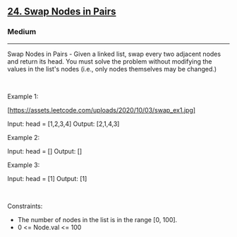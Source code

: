<h2><a href="https://leetcode.com/problems/swap-nodes-in-pairs/">24. Swap Nodes in Pairs</a></h2><h3>Medium</h3><hr>Swap Nodes in Pairs - Given a linked list, swap every two adjacent nodes and return its head. You must solve the problem without modifying the values in the list's nodes (i.e., only nodes themselves may be changed.)

 

Example 1:

[https://assets.leetcode.com/uploads/2020/10/03/swap_ex1.jpg]


Input: head = [1,2,3,4]
Output: [2,1,4,3]


Example 2:


Input: head = []
Output: []


Example 3:


Input: head = [1]
Output: [1]


 

Constraints:

 * The number of nodes in the list is in the range [0, 100].
 * 0 <= Node.val <= 100